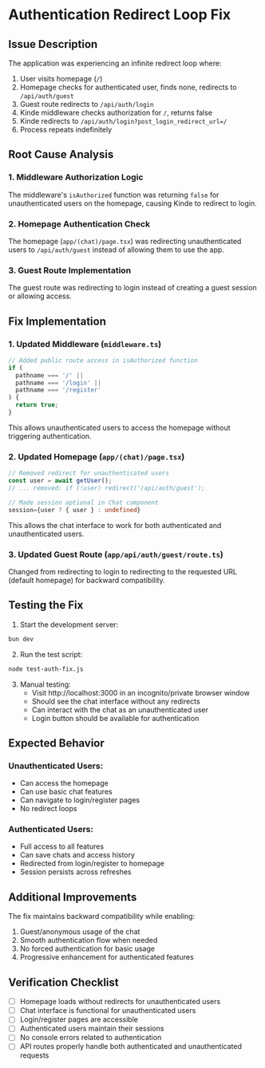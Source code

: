 # Authentication Redirect Loop Fix

## Issue Description
The application was experiencing an infinite redirect loop where:
1. User visits homepage (`/`)
2. Homepage checks for authenticated user, finds none, redirects to `/api/auth/guest`
3. Guest route redirects to `/api/auth/login`
4. Kinde middleware checks authorization for `/`, returns false
5. Kinde redirects to `/api/auth/login?post_login_redirect_url=/`
6. Process repeats indefinitely

## Root Cause Analysis

### 1. Middleware Authorization Logic
The middleware's `isAuthorized` function was returning `false` for unauthenticated users on the homepage, causing Kinde to redirect to login.

### 2. Homepage Authentication Check
The homepage (`app/(chat)/page.tsx`) was redirecting unauthenticated users to `/api/auth/guest` instead of allowing them to use the app.

### 3. Guest Route Implementation
The guest route was redirecting to login instead of creating a guest session or allowing access.

## Fix Implementation

### 1. Updated Middleware (`middleware.ts`)
```typescript
// Added public route access in isAuthorized function
if (
  pathname === '/' ||
  pathname === '/login' ||
  pathname === '/register'
) {
  return true;
}
```
This allows unauthenticated users to access the homepage without triggering authentication.

### 2. Updated Homepage (`app/(chat)/page.tsx`)
```typescript
// Removed redirect for unauthenticated users
const user = await getUser();
// ... removed: if (!user) redirect('/api/auth/guest');

// Made session optional in Chat component
session={user ? { user } : undefined}
```
This allows the chat interface to work for both authenticated and unauthenticated users.

### 3. Updated Guest Route (`app/api/auth/guest/route.ts`)
Changed from redirecting to login to redirecting to the requested URL (default homepage) for backward compatibility.

## Testing the Fix

1. Start the development server:
```bash
bun dev
```

2. Run the test script:
```bash
node test-auth-fix.js
```

3. Manual testing:
   - Visit http://localhost:3000 in an incognito/private browser window
   - Should see the chat interface without any redirects
   - Can interact with the chat as an unauthenticated user
   - Login button should be available for authentication

## Expected Behavior

### Unauthenticated Users:
- Can access the homepage
- Can use basic chat features
- Can navigate to login/register pages
- No redirect loops

### Authenticated Users:
- Full access to all features
- Can save chats and access history
- Redirected from login/register to homepage
- Session persists across refreshes

## Additional Improvements

The fix maintains backward compatibility while enabling:
1. Guest/anonymous usage of the chat
2. Smooth authentication flow when needed
3. No forced authentication for basic usage
4. Progressive enhancement for authenticated features

## Verification Checklist
- [ ] Homepage loads without redirects for unauthenticated users
- [ ] Chat interface is functional for unauthenticated users
- [ ] Login/register pages are accessible
- [ ] Authenticated users maintain their sessions
- [ ] No console errors related to authentication
- [ ] API routes properly handle both authenticated and unauthenticated requests